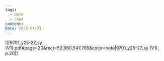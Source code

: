 ```yaml
---
tags:
  - Note
  - Chem
content:
Date: 2025-03-21
---
```


![[9701_y25-27_sy (V1).pdf#page=20&rect=52,660,547,765&color=note|9701_y25-27_sy (V1), p.20]]
